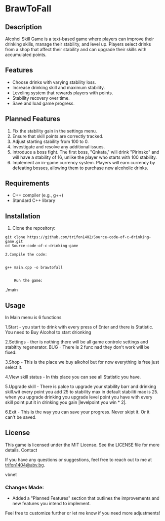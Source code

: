 # BrawToFall

## Description
Alcohol Skill Game is a text-based game where players can improve their drinking skills, manage their stability, and level up. Players select drinks from a shop that affect their stability and can upgrade their skills with accumulated points.

## Features
- Choose drinks with varying stability loss.
- Increase drinking skill and maximum stability.
- Leveling system that rewards players with points.
- Stability recovery over time.
- Save and load game progress.

## Planned Features
1. Fix the stability gain in the settings menu.
2. Ensure that skill points are correctly tracked.
3. Adjust starting stability from 100 to 0.
4. Investigate and resolve any additional issues.
5. Introduce a boss fight. The first boss, "Qnkata," will drink "Pirinsko" and will have a stability of 16, unlike the player who starts with 100 stability.
6. Implement an in-game currency system. Players will earn currency by defeating bosses, allowing them to purchase new alcoholic drinks.

## Requirements
- C++ compiler (e.g., g++)
- Standard C++ library

## Installation
1. Clone the repository:

```
git clone https://github.com/trifon1402/Source-code-of-c-drinking-game.git
cd Source-code-of-c-drinking-game
```


    2.Compile the code:

```

g++ main.cpp -o brawtofall
 

    Run the game:

```
./main


## Usage

In Main menu is 6 functions

1.Start - you start to drink with every press of Enter and there is Statistic. You need to Buy Alcohol to start drionking

2.Settings - ther is nothing there will be all game controle settings and stabitity regenerator. BUG - There is 2 func nad they don't work will be fixed. 

3.Shop - This is the place we buy alkohol but for now everything is free just select it.

4.View skill status - In this place you can see all Statistic you have.

5.Upgrade skill - There is palce to upgrade your stability barr and drinking skill.wit every point you add 25 to stability max in default stabiliti max is 25. when you upgrade drinking you upgrade level point you have  with every skill point put it in drinking you gain |levelpoint you win * 2|.

6.Exit - This is the way you can save your progress. Never skipt it. Or it can't be saved.

## License

This game is licensed under the MIT License. See the LICENSE file for more details.
Contact

If you have any questions or suggestions, feel free to reach out to me at trifon1404@abv.bg.

vbnet


### Changes Made:
- Added a "Planned Features" section that outlines the improvements and new features you intend to implement.

Feel free to customize further or let me know if you need more adjustments!
